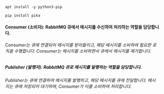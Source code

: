 ```
apt install -y python3-pip
```
```
pip install pika
```
#### Consumer (소비자): RabbitMQ 큐에서 메시지를 수신하여 처리하는 역할을 담당합니다.
###### Consumer는 큐에 연결되어 메시지를 받아들이고, 해당 메시지를 소비하여 필요한 로직을 수행합니다. Consumer는 메시지를 소비하면서 큐에서 메시지를 제거합니다.
##### Publisher (발행자): RabbitMQ 큐로 메시지를 발행하는 역할을 담당합니다.
###### Publisher는 큐에 연결하여 메시지를 발행하고, 해당 메시지를 큐에 전달합니다. 메시지는 큐에 저장되어 대기하며, Consumer가 이를 소비하여 처리합니다.
